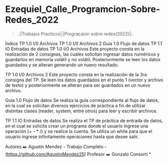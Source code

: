 # Ezequiel_Calle_Programcion-Sobre-Redes_2022

>   .:|Trabajos Practicos|:|Progracaion sobre redes(2022)|:.

Índice
TP 1.0 I/0 Archivos
TP 1.0 I/0 Archivos 2
Guia 1.0 Flujo de datos
TP 1.1 IO Entradas de datos
TP 1.0 I/0 Archivos
Este proyecto consta en la realización de 2 consignas, las cuales solicitan ingresar datos numéricos y guardarlos en memoria volátil y no volátil. Posteriormente se leen los datos guardados y se alteran generando un nuevo resultado.

TP 1.0 I/0 Archivos 2
Este proyecto consta en la realización de la 3ra consigna del TP. Se leen los datos guardados en el punto 1 (vector y archivo de texto) y posteriormente se alteran para ser guardados en un nuevo archivo.

Guia 1.0 Flujo de datos
Se realiza la guía correspondiente al flujo de datos, en la cual se solicitan diversos ejercicios de práctica a fin de utilizar distintas clases (reader, system, entre otros) para leer y escribir archivos.

TP 1.1 IO Entradas de datos
Se realiza el TP de práctica de entrada de datos, en el cual se solicita crear un programa donde el usuario ingrese una operación (+ - * /) y se realice la cuenta. Se utiliza un while para que el usuario ingrese infinitamente operaciones hasta que desee salir.

Autores ✒️
Agustín Mendez - Trabajo Completo - (https://github.com/AgustinMendez25)
Profesor ✒️
Gonzalo Consorti *
